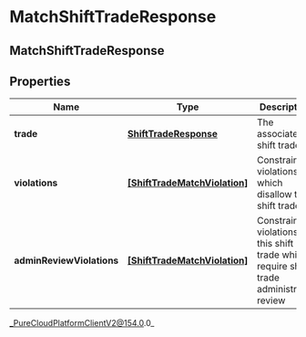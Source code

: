 # MatchShiftTradeResponse

## MatchShiftTradeResponse

## Properties

|Name | Type | Description | Notes|
|------------ | ------------- | ------------- | -------------|
| **trade** | [**ShiftTradeResponse**](ShiftTradeResponse) | The associated shift trade | [optional] |
| **violations** | [**[ShiftTradeMatchViolation]**](ShiftTradeMatchViolation) | Constraint violations which disallow this shift trade | [optional] |
| **adminReviewViolations** | [**[ShiftTradeMatchViolation]**](ShiftTradeMatchViolation) | Constraint violations for this shift trade which require shift trade administrator review | [optional] |



_PureCloudPlatformClientV2@154.0.0_
